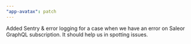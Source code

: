 ```yaml
---
"app-avatax": patch
---
```


Added Sentry & error logging for a case when we have an error on Saleor GraphQL subscription. It should help us in spotting issues.
